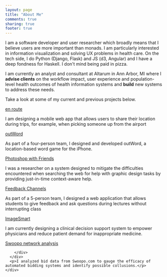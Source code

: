 ```yaml
---
layout: page
title: "About Me"
comments: true
sharing: true
footer: true
---
```

I am a software developer and user researcher which broadly means that I believe
users are more important than monads. I am particularly interested in
information visualization and solving UX problems in health care. On the
tech side, I do Python (Django, Flask) and JS (d3, Angular) and I have a
deep fondness for Haskell. I don't mind being paid in pizza.

I am currently an analyst and consultant at Altarum in Ann Arbor, MI where I **advise clients** on the workflow impact, user experience and population-level health outcomes of health information systems and **build** new systems to address these needs.

Take a look at some of my current and previous projects below.

<div class="grid">
  <div class="cell">
    <div class="cell-inner">
      <div class="badge" id="enroute">
        <div class="project_title">
          <a href="enroute.html">en route</a>
        </div>
      </div>
      <p>I am designing a mobile web app that allows users to share
their location during trips, for example, when picking someone up from
the airport</p>
    </div>
  </div>
  <div class="cell">
    <div class="cell-inner">
      <div class="badge" id="outword">
        <div class="project_title">
          <a href="outword.html">outWord</a>
        </div>
      </div>
      <p>As part of a four-person team, I designed and developed
outWord, a location-based word game for the iPhone.</p>
    </div>
  </div>
  <div class="cell">
    <div class="cell-inner">
      <div class="badge" id="photoshop">
        <div class="project_title">
          <a href="photoshop.html">Photoshop with Friends</a>
        </div>
      </div>
      <p>I was a researcher on a system designed to mitigate the
difficulties encountered when searching the web for help with graphic
design tasks by providing just-in-time context-aware help.</p>
    </div>
  </div>
  <div class="cell">
    <div class="cell-inner">
      <div class="badge" id="feedback">
        <div class="project_title">
          <a href="feedback.html">Feedback Channels</a>
        </div>
      </div>
      <p>As part of a 5-person team, I designed a web application that
allows students to give feedback and ask questions during lectures
without interrupting class</p>
    </div>
  </div>
  <div class="cell">
    <div class="cell-inner">
      <div class="badge" id="imagesmart">
        <div class="project_title">
          <a href="#">ImageSmart</a>
        </div>
      </div>
      <p>I am currently designing a clinical decision support system to empower physicians and reduce patient demand for inappropriate medicine.</p>
    </div>
  </div>
  <div class="cell">
    <div class="cell-inner">
      <div class="badge" id="swoopo">
        <div class="project_title">
          <a href="swoopo.html">Swoopo network analysis</a>

        </div>
      </div>
      <p>I analyzed bid data from Swoopo.com to gauge the efficacy of automated bidding systems and identify possible collusions.</p>
    </div>
  </div>
</div>
<div class="cf"></div>